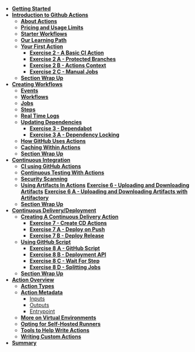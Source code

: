 - [**Getting Started**](00.0_getting-started.md)
- [**Introduction to Github Actions**](01.0_actions-intro.md)
  - [**About Actions**](01.1_actions-about.md)
  - [**Pricing and Usage Limits**](01.2_actions-pricing.md)
  - [**Starter Workflows**](01.3_actions-starter-workflows.md)
  - [**Our Learning Path**](01.4_actions-hello.md)
  - [**Your First Action**](01.5_exercise-2.md)
    - [**Exercise 2 - A Basic CI Action**](01.5_exercise-2.md?id=exercise-2-a-basic-ci-action)
    - [**Exercise 2 A - Protected Branches**](01.5_exercise-2.md?id=exercise-2-a-protected-branches)
    - [**Exercise 2 B - Actions Context**](01.5_exercise-2.md?id=exercise-2-b-actions-context)
    - [**Exercise 2 C - Manual Jobs**](01.5_exercise-2.md?id=exercise-2-c-manual-jobs)
  - [**Section Wrap Up**](01.6_workflow-intro.md)
- [**Creating Workflows**](02.1_actions-ecosystem.md)
  - [**Events**](02.2_events.md)
  - [**Workflows**](02.3_workflows.md)
  - [**Jobs**](02.4_jobs.md)
  - [**Steps**](02.5_steps.md)
  - [**Real Time Logs**](02.6_reporting.md)
  - [**Updating Dependencies**](02.7_exercise_3.md)
    - [**Exercise 3 - Dependabot**](02.7_exercise_3.md?id=exercise-3-dependabot)
    - [**Exercise 3 A - Dependency Locking**](02.7_exercise_3.md?id=exercise-3-a-dependency-locking)
  - [**How GitHub Uses Actions**](02.8_actions-hackathon-case-study.md)
  - [**Caching Within Actions**](02.9_caching.md)
  - [**Section Wrap Up**](02.10_continuous-integration.md)
- [**Continuous Integration**](03.1_ci-overview.md)
  - [**CI using GitHub Actions**](03.2_ci-with-actions.md)
    <!-- - [How GitHub Uses Actions pt2](03.3_github-mobile-case-study.md) -->
    <!-- - [WIP External Case Study](03.4_some-other-case-study.md) -->
  - [**Continuous Testing With Actions**](03.5_ct-action.md)
  - [**Security Scanning**](03.6_security-scan.md)
  - [**Using Artifacts In Actions**](03.7_using-artifacts.md)
    [**Exercise 6 - Uploading and Downloading Artifacts**](03.7_using-artifacts?id=exercise-6-uploading-and-downloading-artifacts-in-actions)
    [**Exercise 6 A - Uploading and Downloading Artifacts with Artifactory**](03.7_using-artifacts?id=exercise-6-a-uploading-and-downloading-artifacts-with-artifactory-in-actions)
  - [**Section Wrap Up**](03.8_continuous-delivery.md)
- [**Continuous Delivery/Deployment**](04.1_cd-overview.md)
  <!-- - [**CD using GitHub Actions**](04.2_cd-with-actions.md) -->
    <!-- - [How GitHub Uses Actions pt3](04.3_github-case-study.md)
    - [WIP External Case Study](04.4_some-other-case-study.md) -->
  - [**Creating A Continuous Delivery Action**](04.5_cd-action.md)
    - [**Exercise 7 - Create CD Actions**](04.5_cd-action?id=exercise-7-create-cd-actions)
    - [**Exercise 7 A - Deploy on Push**](04.5_cd-action?id=exercise-7-a-deploy-on-push-to-master-or-main)
    - [**Exercise 7 B - Deploy Release**](04.5_cd-action?id=exercise-7-b-deploy-a-release)
  - [**Using GitHub Script**](04.6_exercise-8.md)
    - [**Exercise 8 A - GitHub Script**](04.6_exercise-8?id=exercise-8-a-github-script)
    - [**Exercise 8 B - Deployment API**](04.6_exercise-8?id=exercise-8-b-deployment-api)
    - [**Exercise 8 C - Wait For Step**](04.6_exercise-8?id=exercise-8-c-wait-for-step)
    - [**Exercise 8 D - Splitting Jobs**](04.6_exercise-8?id=exercise-8-d-splitting-jobs)
  - [**Section Wrap Up**](04.7_on-to-actions.md)
- [**Action Overview**](05.1_action-overview.md)
  - [**Action Types**](05.2_action-type.md)
  - [**Action Metadata**](05.4_action-metadata.md)
    - [Inputs](05.4.1_inputs.md)
    - [Outputs](05.4.2_outputs.md)
    - [Entrypoint](05.4.3_entrypoint.md)
  - [**More on Virtual Environments**](05.5_action-runner-env.md)
  - [**Opting for Self-Hosted Runners**](05.5b_self-hosted-runners.md)
  - [**Tools to Help Write Actions**](05.6_custom-action.md)
  - [**Writing Custom Actions**](05.7_exercise-9.md)
- [**Summary**](06.0_summary.md)

<!-- [click on this link](#my-multi-word-header) -->
